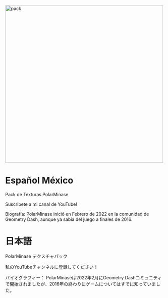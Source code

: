 <img width="500" height="500" alt="pack" src="https://github.com/user-attachments/assets/a5e49084-1d5d-4237-8662-1554d96e9c45" />


# Español México
Pack de Texturas PolarMinase

Suscribete a mi canal de YouTube!

Biografía:
PolarMinase inició en Febrero de 2022 en la comunidad de Geometry Dash, aunque ya sabía del juego a finales de 2016.

# 日本語
PolarMinase テクスチャパック

私のYouTubeチャンネルに登録してください！

バイオグラフィー：
PolarMinaseは2022年2月にGeometry Dashコミュニティで開始されましたが、2016年の終わりにゲームについてはすでに知っていました。
